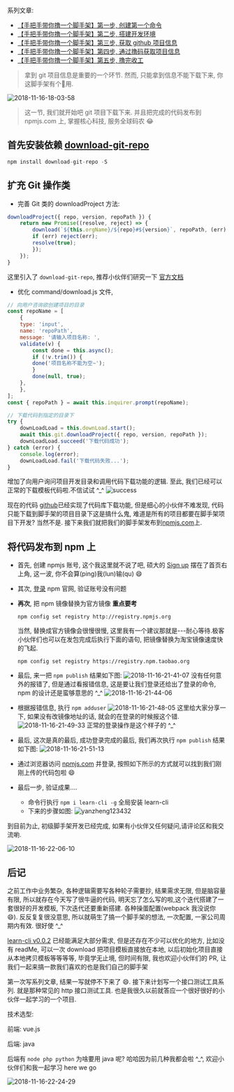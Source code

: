 系列文章:

- [【手把手带你撸一个脚手架】第一步, 创建第一个命令](https://juejin.im/post/5bead1b25188251e1a1f4d34)
- [【手把手带你撸一个脚手架】第二步, 搭建开发环境](https://juejin.im/post/5bec24ddf265da61171c4a34)
- [【手把手带你撸一个脚手架】第三步, 获取 github 项目信息](https://juejin.im/post/5bec598d51882579117f61f8)
- [【手把手带你撸一个脚手架】第四步, 通过撸码获取项目信息](https://juejin.im/post/5bed6ff2f265da61137ed948)
- [【手把手带你撸一个脚手架】第五步, 撸完收工](https://juejin.im/post/5beed37b51882527796a9d8e)

> 拿到 git 项目信息是重要的一个环节. 然而, 只能拿到信息不能下载下来, 你这脚手架有个🔨用.

![2018-11-16-18-03-58](https://user-gold-cdn.xitu.io/2018/11/16/1671ce9f06604c60?w=808&h=598&f=png&s=298435)

> 这一节, 我们就开始吧 git 项目下载下来. 并且把完成的代码发布到 npmjs.com 上, 掌握核心科技, 服务全球码农 😂

## 首先安装依赖 [download-git-repo](https://www.npmjs.com/package/download-git-repo)

```js
npm install download-git-repo -S
```

## 扩充 Git 操作类

- 完善 Git 类的 downloadProject 方法:

```js
downloadProject({ repo, version, repoPath }) {
    return new Promise((resolve, reject) => {
        download(`${this.orgName}/${repo}#${version}`, repoPath, (err) => {
        if (err) reject(err);
        resolve(true);
        });
    });
}
```

这里引入了 `download-git-repo`, 推荐小伙伴们研究一下 [官方文档](https://www.npmjs.com/package/download-git-repo)

- 优化 command/download.js 文件, 

```js
// 向用户咨询欲创建项目的目录
const repoName = [
    {
    type: 'input',
    name: 'repoPath',
    message: '请输入项目名称: ',
    validate(v) {
        const done = this.async();
        if (!v.trim()) {
        done('项目名称不能为空~');
        }
        done(null, true);
    },
    },
];
const { repoPath } = await this.inquirer.prompt(repoName);

// 下载代码到指定的目录下
try {
    downLoadLoad = this.downLoad.start();
    await this.git.downloadProject({ repo, version, repoPath });
    downLoadLoad.succeed('下载代码成功');
} catch (error) {
    console.log(error);
    downLoadLoad.fail('下载代码失败...');
}
```

增加了向用户询问项目开发目录和调用代码下载功能的逻辑. 至此, 我们已经可以正常的下载模板代码啦.不信试试 ^_^
![success](https://user-gold-cdn.xitu.io/2018/11/16/1671ce9f096c1d8d?w=1017&h=649&f=gif&s=358065)

现在的代码 [github](https://github.com/luoquanquan/learn-cli/tree/0.0.2)已经实现了代码库下载功能, 但是细心的小伙伴不难发现, 代码只能下载到脚手架的项目目录下这是搞什么鬼, 难道是所有的项目都要在脚手架项目下开发? 当然不是. 接下来我们就把我们的脚手架发布到[npmjs.com](https://www.npmjs.com)上.

## 将代码发布到 npm 上

- 首先, 创建 npmjs 账号, 这个我这里就不说了吧, 硕大的 [Sign up](https://www.npmjs.com/signup) 摆在了首页右上角, 这一波, 你不会算(ping)我(lun)输(qu) 😄

- 其次, [登录](https://www.npmjs.com/login) npm 官网, 验证账号没有问题

- **再次**, 把 npm 镜像替换为官方镜像 **重点要考**

    ```shell
    npm config set registry http://registry.npmjs.org
    ```

    当然, 替换成官方镜像会很慢很慢, 这里我有一个建议那就是---耐心等待.极客小伙伴们也可以在发包完成后执行下面的语句, 把镜像替换为淘宝镜像速度快的飞起.

    ```shell
    npm config set registry https://registry.npm.taobao.org
    ```
- 最后, 来一把 `npm publish` 结果如下图:
![2018-11-16-21-41-07](https://user-gold-cdn.xitu.io/2018/11/16/1671ce9f042b5742?w=1564&h=928&f=png&s=246825)
    没有任何意外的报错了, 但是通过看报错信息, 这是要让我们登录还给出了登录的命令, npm 的设计还是蛮够意思的 ^_^
    ![2018-11-16-21-44-06](https://user-gold-cdn.xitu.io/2018/11/16/1671ce9f0645b5a5?w=466&h=550&f=png&s=534021)
- 根据报错信息, 执行 `npm adduser`
![2018-11-16-21-48-05](https://user-gold-cdn.xitu.io/2018/11/16/1671ce9f124a5236?w=1746&h=1270&f=png&s=340555)
这里给大家分享一下, 如果没有改镜像地址的话, 就会的在登录的时候报这个错.
![2018-11-16-21-49-33](https://user-gold-cdn.xitu.io/2018/11/16/1671ce9f057f8350?w=830&h=156&f=png&s=35041)
正常的登录操作是这个样子的 ^_^

- 最后, 这次是真的最后, 成功登录完成的最后, 我们再次执行 `npm publish` 结果如下图:
![2018-11-16-21-51-13](https://user-gold-cdn.xitu.io/2018/11/16/1671ce9f54f99811?w=1128&h=764&f=png&s=189049)

- 通过浏览器访问 [npmjs.com](https://www.npmjs.com) 并登录, 按照如下所示的方式就可以找到我们刚刚上传的代码包啦 😄

- 最后一步, 验证成果....

  - 命令行执行 `npm i learn-cli -g` 全局安装 learn-cli
  - 下来的步骤如图:
  ![yanzheng123432](https://user-gold-cdn.xitu.io/2018/11/16/1671ce9f5628924e?w=1017&h=574&f=gif&s=208685)

到目前为止, 初级脚手架开发已经完成, 如果有小伙伴又任何疑问,请评论区和我交流喲.

![2018-11-16-22-06-10](https://user-gold-cdn.xitu.io/2018/11/16/1671ce9f9849dc74?w=794&h=574&f=png&s=289738)

## 后记

之前工作中业务繁杂, 各种逻辑需要写各种轮子需要抄, 结果需求无限, 但是脑容量有限, 所以就存在今天写了很牛逼的代码, 明天忘了怎么写的啦,这个迭代搭建了一套很好的开发模板, 下次迭代还要重新搭建. 各种操蛋配置(webpack 我没说你 😄). 反反复复很没意思, 所以就萌生了搞一个脚手架的想法, 一次配置, 一家公司周期内有效. 很好使 ^_^

[learn-cli v0.0.2](https://www.npmjs.com/package/learn-cli) 已经能满足大部分需求, 但是还存在不少可以优化的地方, 比如没有 readMe, 可以一次 download 把项目模板直接放在本地, 以后初始化项目直接从本地拷贝模板等等等等, 毕竟学无止境, 但时间有限, 我也欢迎小伙伴们的 PR, 让我们一起来搞一款我们喜欢的也是我们自己的脚手架

第一次写系列文章, 结果一写就停不下来了 😄. 接下来计划写一个接口测试工具系列. 就是那种常见的 http 接口测试工具. 也是我很久以前就答应一个很好很好的小伙伴一起学习的一个项目.

技术选型:

前端: vue.js

后端: java

后端有 `node php python` 为啥要用 java 呢? 哈哈因为前几种我都会啦 ^_^, 欢迎小伙伴们和我一起学习 here we go

![2018-11-16-22-24-29](https://user-gold-cdn.xitu.io/2018/11/16/1671ce9fa95962c0)
